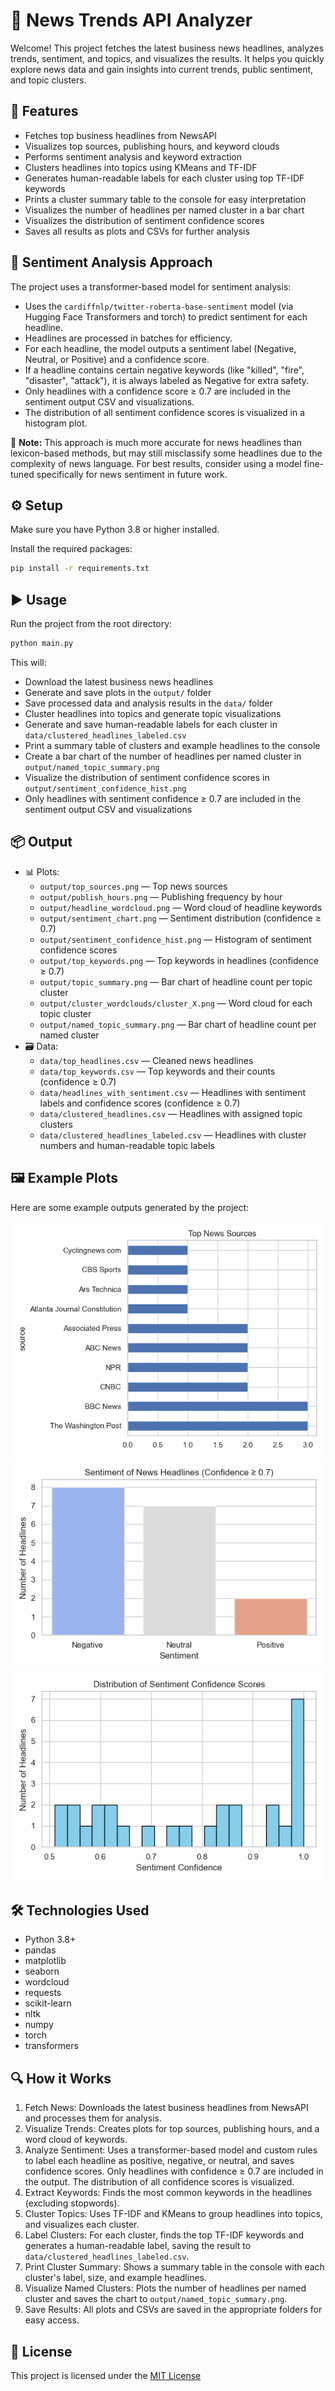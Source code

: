 # 📰 News Trends API Analyzer

Welcome! This project fetches the latest business news headlines, analyzes trends, sentiment, and topics, and visualizes the results. It helps you quickly explore news data and gain insights into current trends, public sentiment, and topic clusters.

## 🚀 Features
- Fetches top business headlines from NewsAPI
- Visualizes top sources, publishing hours, and keyword clouds
- Performs sentiment analysis and keyword extraction
- Clusters headlines into topics using KMeans and TF-IDF
- Generates human-readable labels for each cluster using top TF-IDF keywords
- Prints a cluster summary table to the console for easy interpretation
- Visualizes the number of headlines per named cluster in a bar chart
- Visualizes the distribution of sentiment confidence scores
- Saves all results as plots and CSVs for further analysis

## 🤖 Sentiment Analysis Approach
The project uses a transformer-based model for sentiment analysis:
- Uses the `cardiffnlp/twitter-roberta-base-sentiment` model (via Hugging Face Transformers and torch) to predict sentiment for each headline.
- Headlines are processed in batches for efficiency.
- For each headline, the model outputs a sentiment label (Negative, Neutral, or Positive) and a confidence score.
- If a headline contains certain negative keywords (like "killed", "fire", "disaster", "attack"), it is always labeled as Negative for extra safety.
- Only headlines with a confidence score ≥ 0.7 are included in the sentiment output CSV and visualizations.
- The distribution of all sentiment confidence scores is visualized in a histogram plot.

📝 **Note:** This approach is much more accurate for news headlines than lexicon-based methods, but may still misclassify some headlines due to the complexity of news language. For best results, consider using a model fine-tuned specifically for news sentiment in future work.

## ⚙️ Setup
Make sure you have Python 3.8 or higher installed.

Install the required packages:
```bash
pip install -r requirements.txt
```

## ▶️ Usage
Run the project from the root directory:
```bash
python main.py
```

This will:
- Download the latest business news headlines
- Generate and save plots in the `output/` folder
- Save processed data and analysis results in the `data/` folder
- Cluster headlines into topics and generate topic visualizations
- Generate and save human-readable labels for each cluster in `data/clustered_headlines_labeled.csv`
- Print a summary table of clusters and example headlines to the console
- Create a bar chart of the number of headlines per named cluster in `output/named_topic_summary.png`
- Visualize the distribution of sentiment confidence scores in `output/sentiment_confidence_hist.png`
- Only headlines with sentiment confidence ≥ 0.7 are included in the sentiment output CSV and visualizations

## 📦 Output
- 📊 Plots:
  - `output/top_sources.png` — Top news sources
  - `output/publish_hours.png` — Publishing frequency by hour
  - `output/headline_wordcloud.png` — Word cloud of headline keywords
  - `output/sentiment_chart.png` — Sentiment distribution (confidence ≥ 0.7)
  - `output/sentiment_confidence_hist.png` — Histogram of sentiment confidence scores
  - `output/top_keywords.png` — Top keywords in headlines (confidence ≥ 0.7)
  - `output/topic_summary.png` — Bar chart of headline count per topic cluster
  - `output/cluster_wordclouds/cluster_X.png` — Word cloud for each topic cluster
  - `output/named_topic_summary.png` — Bar chart of headline count per named cluster
- 🗃️ Data:
  - `data/top_headlines.csv` — Cleaned news headlines
  - `data/top_keywords.csv` — Top keywords and their counts (confidence ≥ 0.7)
  - `data/headlines_with_sentiment.csv` — Headlines with sentiment labels and confidence scores (confidence ≥ 0.7)
  - `data/clustered_headlines.csv` — Headlines with assigned topic clusters
  - `data/clustered_headlines_labeled.csv` — Headlines with cluster numbers and human-readable topic labels

## 🖼️ Example Plots
Here are some example outputs generated by the project:

![Top Sources](output/top_sources.png)
![Sentiment Chart](output/sentiment_chart.png)
![Sentiment Confidence Histogram](output/sentiment_confidence_hist.png)

## 🛠️ Technologies Used
- Python 3.8+
- pandas
- matplotlib
- seaborn
- wordcloud
- requests
- scikit-learn
- nltk
- numpy
- torch
- transformers

## 🔍 How it Works
1. Fetch News: Downloads the latest business headlines from NewsAPI and processes them for analysis.
2. Visualize Trends: Creates plots for top sources, publishing hours, and a word cloud of keywords.
3. Analyze Sentiment: Uses a transformer-based model and custom rules to label each headline as positive, negative, or neutral, and saves confidence scores. Only headlines with confidence ≥ 0.7 are included in the output. The distribution of all confidence scores is visualized.
4. Extract Keywords: Finds the most common keywords in the headlines (excluding stopwords).
5. Cluster Topics: Uses TF-IDF and KMeans to group headlines into topics, and visualizes each cluster.
6. Label Clusters: For each cluster, finds the top TF-IDF keywords and generates a human-readable label, saving the result to `data/clustered_headlines_labeled.csv`.
7. Print Cluster Summary: Shows a summary table in the console with each cluster's label, size, and example headlines.
8. Visualize Named Clusters: Plots the number of headlines per named cluster and saves the chart to `output/named_topic_summary.png`.
9. Save Results: All plots and CSVs are saved in the appropriate folders for easy access.

## 📄 License
This project is licensed under the [MIT License](LICENSE)
